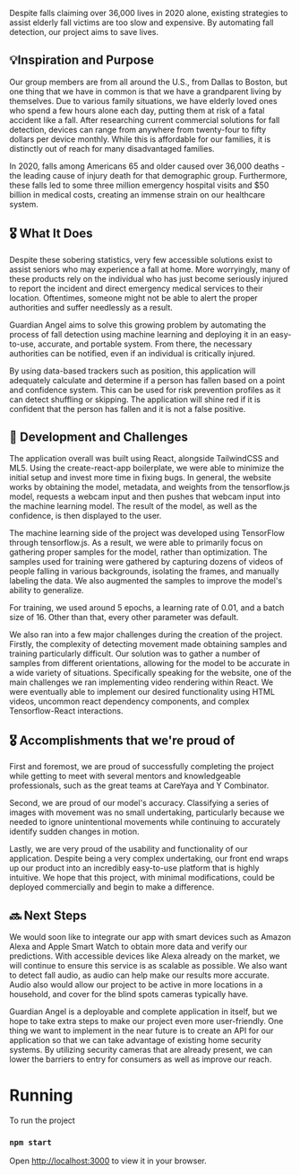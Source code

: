 Despite falls claiming over 36,000 lives in 2020 alone, existing strategies to assist elderly fall victims are too slow and expensive. By automating fall detection, our project aims to save lives.

## 💡Inspiration and Purpose

Our group members are from all around the U.S., from Dallas to Boston, but one thing that we have in common is that we have a grandparent living by themselves. Due to various family situations, we have elderly loved ones who spend a few hours alone each day, putting them at risk of a fatal accident like a fall. After researching current commercial solutions for fall detection, devices can range from anywhere from twenty-four to fifty dollars per device monthly. While this is affordable for our families, it is distinctly out of reach for many disadvantaged families. 

In 2020, falls among Americans 65 and older caused over 36,000 deaths - the leading cause of injury death for that demographic group. Furthermore, these falls led to some three million emergency hospital visits and $50 billion in medical costs, creating an immense strain on our healthcare system. 

## 🎖️ What It Does

Despite these sobering statistics, very few accessible solutions exist to assist seniors who may experience a fall at home. More worryingly, many of these products rely on the individual who has just become seriously injured to report the incident and direct emergency medical services to their location. Oftentimes, someone might not be able to alert the proper authorities and suffer needlessly as a result. 

Guardian Angel aims to solve this growing problem by automating the process of fall detection using machine learning and deploying it in an easy-to-use, accurate, and portable system. From there, the necessary authorities can be notified, even if an individual is critically injured.  

By using data-based trackers such as position, this application will adequately calculate and determine if a person has fallen based on a point and confidence system. This can be used for risk prevention profiles as it can detect shuffling or skipping. The application will shine red if it is confident that the person has fallen and it is not a false positive. 

## 🧠 Development and Challenges

The application overall was built using React, alongside TailwindCSS and ML5. Using the create-react-app boilerplate, we were able to minimize the initial setup and invest more time in fixing bugs. In general, the website works by obtaining the model, metadata, and weights from the tensorflow.js model, requests a webcam input and then pushes that webcam input into the machine learning model. The result of the model, as well as the confidence, is then displayed to the user.

The machine learning side of the project was developed using TensorFlow through tensorflow.js. As a result, we were able to primarily focus on gathering proper samples for the model, rather than optimization. The samples used for training were gathered by capturing dozens of videos of people falling in various backgrounds, isolating the frames, and manually labeling the data. We also augmented the samples to improve the model's ability to generalize.

For training, we used around 5 epochs, a learning rate of 0.01, and a batch size of 16. Other than that, every other parameter was default.

We also ran into a few major challenges during the creation of the project. Firstly, the complexity of detecting movement made obtaining samples and training particularly difficult. Our solution was to gather a number of samples from different orientations, allowing for the model to be accurate in a wide variety of situations. Specifically speaking for the website, one of the main challenges we ran implementing video rendering within React. We were eventually able to implement our desired functionality using HTML videos, uncommon react dependency components, and complex Tensorflow-React interactions. 

## 🎖️ Accomplishments that we're proud of

First and foremost, we are proud of successfully completing the project while getting to meet with several mentors and knowledgeable professionals, such as the great teams at CareYaya and Y Combinator.

Second, we are proud of our model's accuracy. Classifying a series of images with movement was no small undertaking, particularly because we needed to ignore unintentional movements while continuing to accurately identify sudden changes in motion.

Lastly, we are very proud of the usability and functionality of our application. Despite being a very complex undertaking, our front end wraps up our product into an incredibly easy-to-use platform that is highly intuitive. We hope that this project, with minimal modifications, could be deployed commercially and begin to make a difference.

## 🔜 Next Steps 

We would soon like to integrate our app with smart devices such as Amazon Alexa and Apple Smart Watch to obtain more data and verify our predictions. With accessible devices like Alexa already on the market, we will continue to ensure this service is as scalable as possible. We also want to detect fall audio, as audio can help make our results more accurate. Audio also would allow our project to be active in more locations in a household, and cover for the blind spots cameras typically have.

Guardian Angel is a deployable and complete application in itself, but we hope to take extra steps to make our project even more user-friendly. One thing we want to implement in the near future is to create an API for our application so that we can take advantage of existing home security systems. By utilizing security cameras that are already present, we can lower the barriers to entry for consumers as well as improve our reach.

# Running
To run the project
### `npm start`

Open [http://localhost:3000](http://localhost:3000) to view it in your browser.

